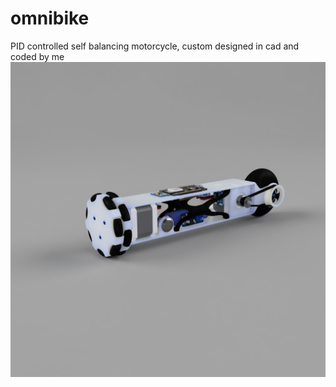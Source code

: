# omnibike
PID controlled self balancing motorcycle, custom designed in cad and coded by me 
![plot](./assets/omni_wheel_bike_2023-Jun-15_03-47-00PM-000_CustomizedView1890584334.png)